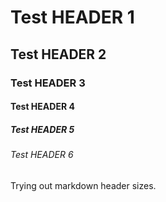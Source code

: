# Test HEADER 1
## Test HEADER 2
### Test HEADER 3
#### Test HEADER 4
##### Test HEADER 5
###### Test HEADER 6

Trying out markdown header sizes.
